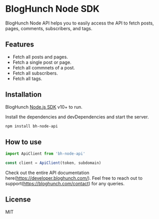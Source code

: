 # BlogHunch Node SDK
BlogHunch Node API helps you to easily access the API to fetch posts, pages, comments, subscribers, and tags.
## Features

- Fetch all posts and pages.
- Fetch a single post or page.
- Fetch all commnets of a post.
- Fetch all subscribers.
- Fetch all tags.

## Installation

BlogHunch [Node.js SDK](https://nodejs.org/) v10+ to run.

Install the dependencies and devDependencies and start the server.

```sh
npm install bh-node-api
```

## How to use

```javascript
import ApiClient from 'bh-node-api' 

const client = ApiClient(token, subdomain)
```

Check out the entire API documentation here(https://developer.bloghunch.com/). Feel free to reach out to support(https://bloghunch.com/contact) for any queries.

## License

MIT